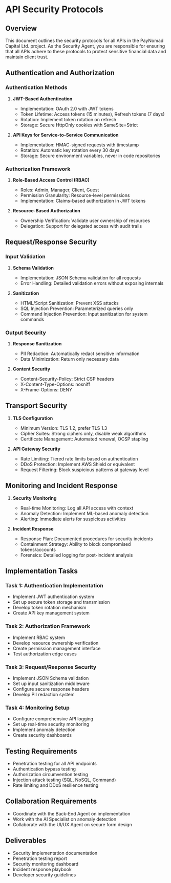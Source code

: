 # API Security Protocols

## Overview

This document outlines the security protocols for all APIs in the PayNomad Capital Ltd. project. As the Security Agent, you are responsible for ensuring that all APIs adhere to these protocols to protect sensitive financial data and maintain client trust.

## Authentication and Authorization

### Authentication Methods

1. **JWT-Based Authentication**
   - Implementation: OAuth 2.0 with JWT tokens
   - Token Lifetime: Access tokens (15 minutes), Refresh tokens (7 days)
   - Rotation: Implement token rotation on refresh
   - Storage: Secure HttpOnly cookies with SameSite=Strict

2. **API Keys for Service-to-Service Communication**
   - Implementation: HMAC-signed requests with timestamp
   - Rotation: Automatic key rotation every 30 days
   - Storage: Secure environment variables, never in code repositories

### Authorization Framework

1. **Role-Based Access Control (RBAC)**
   - Roles: Admin, Manager, Client, Guest
   - Permission Granularity: Resource-level permissions
   - Implementation: Claims-based authorization in JWT tokens

2. **Resource-Based Authorization**
   - Ownership Verification: Validate user ownership of resources
   - Delegation: Support for delegated access with audit trails

## Request/Response Security

### Input Validation

1. **Schema Validation**
   - Implementation: JSON Schema validation for all requests
   - Error Handling: Detailed validation errors without exposing internals

2. **Sanitization**
   - HTML/Script Sanitization: Prevent XSS attacks
   - SQL Injection Prevention: Parameterized queries only
   - Command Injection Prevention: Input sanitization for system commands

### Output Security

1. **Response Sanitization**
   - PII Redaction: Automatically redact sensitive information
   - Data Minimization: Return only necessary data

2. **Content Security**
   - Content-Security-Policy: Strict CSP headers
   - X-Content-Type-Options: nosniff
   - X-Frame-Options: DENY

## Transport Security

1. **TLS Configuration**
   - Minimum Version: TLS 1.2, prefer TLS 1.3
   - Cipher Suites: Strong ciphers only, disable weak algorithms
   - Certificate Management: Automated renewal, OCSP stapling

2. **API Gateway Security**
   - Rate Limiting: Tiered rate limits based on authentication
   - DDoS Protection: Implement AWS Shield or equivalent
   - Request Filtering: Block suspicious patterns at gateway level

## Monitoring and Incident Response

1. **Security Monitoring**
   - Real-time Monitoring: Log all API access with context
   - Anomaly Detection: Implement ML-based anomaly detection
   - Alerting: Immediate alerts for suspicious activities

2. **Incident Response**
   - Response Plan: Documented procedures for security incidents
   - Containment Strategy: Ability to block compromised tokens/accounts
   - Forensics: Detailed logging for post-incident analysis

## Implementation Tasks

### Task 1: Authentication Implementation
- Implement JWT authentication system
- Set up secure token storage and transmission
- Develop token rotation mechanism
- Create API key management system

### Task 2: Authorization Framework
- Implement RBAC system
- Develop resource ownership verification
- Create permission management interface
- Test authorization edge cases

### Task 3: Request/Response Security
- Implement JSON Schema validation
- Set up input sanitization middleware
- Configure secure response headers
- Develop PII redaction system

### Task 4: Monitoring Setup
- Configure comprehensive API logging
- Set up real-time security monitoring
- Implement anomaly detection
- Create security dashboards

## Testing Requirements

- Penetration testing for all API endpoints
- Authentication bypass testing
- Authorization circumvention testing
- Injection attack testing (SQL, NoSQL, Command)
- Rate limiting and DDoS resilience testing

## Collaboration Requirements

- Coordinate with the Back-End Agent on implementation
- Work with the AI Specialist on anomaly detection
- Collaborate with the UI/UX Agent on secure form design

## Deliverables

- Security implementation documentation
- Penetration testing report
- Security monitoring dashboard
- Incident response playbook
- Developer security guidelines
